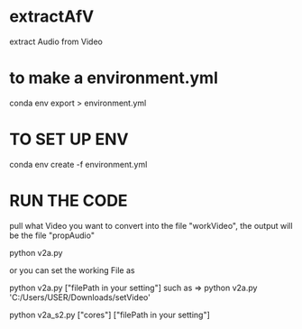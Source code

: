 # extractAfV
extract Audio from Video


# to make a environment.yml
conda env export > environment.yml

# TO SET UP ENV
conda env create -f environment.yml

# RUN THE CODE
pull what Video you want to convert into the file "workVideo", the output will be the file "propAudio"

python v2a.py

or you can set the working File as

python v2a.py ["filePath in your setting"] 
    such as => python v2a.py 'C:/Users/USER/Downloads/setVideo'

python v2a_s2.py ["cores"] ["filePath in your setting"]
